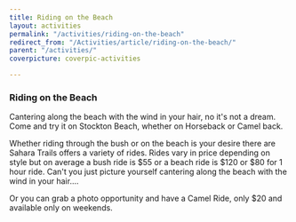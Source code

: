 ```yaml
---
title: Riding on the Beach
layout: activities
permalink: "/activities/riding-on-the-beach"
redirect_from: "/Activities/article/riding-on-the-beach/"
parent: "/activities/"
coverpicture: coverpic-activities

---
```

### Riding on the Beach
Cantering along the beach with the wind in your hair, no it's not a dream. Come and try it on Stockton Beach, whether on Horseback or Camel back.

Whether riding through the bush or on the beach is your desire there are Sahara Trails offers a variety of rides. Rides vary in price depending on style but on average a bush ride is $55 or a beach ride is $120 or $80 for 1 hour ride.  Can't you just picture yourself cantering along the beach with the wind in your hair....

Or you can grab a photo opportunity and have a Camel Ride, only $20 and available only on weekends.